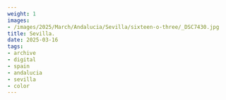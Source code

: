 ```yaml
---
weight: 1
images:
- /images/2025/March/Andalucia/Sevilla/sixteen-o-three/_DSC7430.jpg
title: Sevilla.
date: 2025-03-16
tags:
- archive
- digital
- spain
- andalucia
- sevilla
- color
---
```


